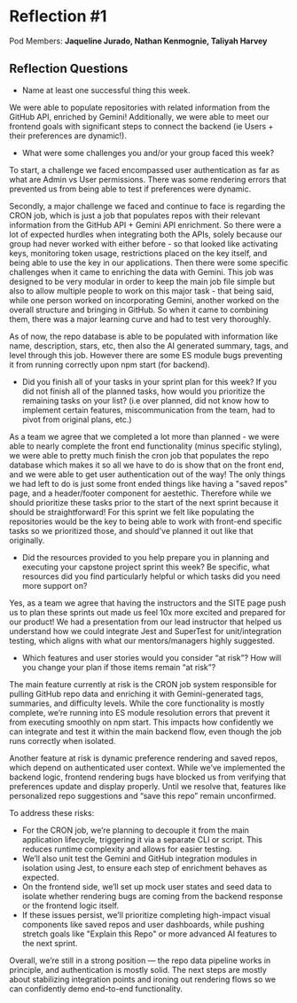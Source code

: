 # Reflection #1

Pod Members: **Jaqueline Jurado, Nathan Kenmognie, Taliyah Harvey**

## Reflection Questions

* Name at least one successful thing this week.

 We were able to populate repositories with related information from the GitHub API, enriched by Gemini! Additionally, we were able to meet our frontend goals with significant steps to connect the backend (ie Users + their preferences are dynamic!).

* What were some challenges you and/or your group faced this week?

 To start, a challenge we faced encompassed user authentication as far as what are Admin vs User permissions. There was some rendering errors that prevented us from being able to test if preferences were dynamic.

 Secondly, a major challenge we faced and continue to face is regarding the CRON job, which is just a job that populates repos with their relevant information from the GitHub API + Gemini API enrichment. So there were a lot of expected hurdles when integrating both the APIs, solely because our group had never worked with either before - so that looked like activating keys, monitoring token usage, restrictions placed on the key itself, and being able to use the key in our applications. Then there were some specific challenges when it came to enriching the data with Gemini. This job was designed to be very modular in order to keep the main job file simple but also to allow multiple people to work on this major task - that being said, while one person worked on incorporating Gemini, another worked on the overall structure and bringing in GitHub. So when it came to combining them, there was a major learning curve and had to test very thoroughly. 
 
 As of now, the repo database is able to be populated with information like name, description, stars, etc, then also the AI generated summary, tags, and level through this job. However there are some ES module bugs preventing it from running correctly upon npm start (for backend).

* Did you finish all of your tasks in your sprint plan for this week? If you did not finish all of the planned tasks, how would you prioritize the remaining tasks on your list?  (i.e over planned, did not know how to implement certain features, miscommunication from the team, had to pivot from original plans, etc.)

 As a team we agree that we completed a lot more than planned - we were able to nearly complete the front end functionality (minus specific styling), we were able to pretty much finish the cron job that populates the repo database which makes it so all we have to do is show that on the front end, and we were able to get user authentication out of the way! The only things we had left to do is just some front ended things like having a "saved repos" page, and a header/footer component for aestethic. Therefore while we should prioritize these tasks prior to the start of the next sprint because it should be straightforward! For this sprint we felt like populating the repositories would be the key to being able to work with front-end specific tasks so we prioritized those, and should've planned it out like that originally.

* Did the resources provided to you help prepare you in planning and executing your capstone project sprint this week? Be specific, what resources did you find particularly helpful or which tasks did you need more support on?

Yes, as a team we agree that having the instructors and the SITE page push us to plan these sprints out made us feel 10x more excited and prepared for our product! We had a presentation from our lead instructor that helped us understand how we could integrate Jest and SuperTest for unit/integration testing, which aligns with what our mentors/managers highly suggested.

* Which features and user stories would you consider “at risk”? How will you change your plan if those items remain “at risk”?

The main feature currently at risk is the CRON job system responsible for pulling GitHub repo data and enriching it with Gemini-generated tags, summaries, and difficulty levels. While the core functionality is mostly complete, we’re running into ES module resolution errors that prevent it from executing smoothly on npm start. This impacts how confidently we can integrate and test it within the main backend flow, even though the job runs correctly when isolated.

Another feature at risk is dynamic preference rendering and saved repos, which depend on authenticated user context. While we’ve implemented the backend logic, frontend rendering bugs have blocked us from verifying that preferences update and display properly. Until we resolve that, features like personalized repo suggestions and “save this repo” remain unconfirmed.

To address these risks:

- For the CRON job, we’re planning to decouple it from the main application lifecycle, triggering it via a separate CLI or script. This reduces runtime complexity and allows for easier testing.
- We’ll also unit test the Gemini and GitHub integration modules in isolation using Jest, to ensure each step of enrichment behaves as expected.
- On the frontend side, we’ll set up mock user states and seed data to isolate whether rendering bugs are coming from the backend response or the frontend logic itself.
- If these issues persist, we’ll prioritize completing high-impact visual components like saved repos and user dashboards, while pushing stretch goals like "Explain this Repo" or more advanced AI features to the next sprint.

Overall, we’re still in a strong position — the repo data pipeline works in principle, and authentication is mostly solid. The next steps are mostly about stabilizing integration points and ironing out rendering flows so we can confidently demo end-to-end functionality.
